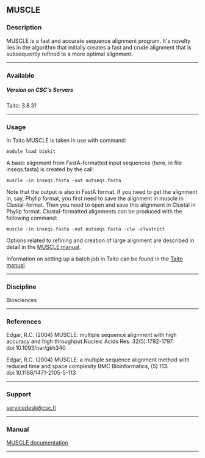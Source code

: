 ## MUSCLE

### Description

MUSCLE is a fast and accurate sequence alignment program. It's novelty lies in the algorithm that initially creates a fast and crude alignment that is subsequently refined to a more optimal alignment.

* * *

### Available

##### Version on CSC's Servers

Taito: 3.8.31

* * *

### Usage

In Taito MUSCLE is taken in use with command:

    module load biokit

A basic alignment from FastA-formatted input sequences (here, in file inseqs.fasta) is created by the call:

    muscle -in inseqs.fasta -out outseqs.fasta

Note that the output is also in FastA format. If you need to get the alignment in, say, Phylip format, you first need to save the alignment in muscle in Clustal-format. Then you need to open and save this alignment in Clustal in Phylip format. Clustal-formatted alignments can be produced with the following command:

    muscle -in inseqs.fasta -out outseqs.fasta -clw -clwstrict

Options related to refining and creation of large alignment are described in detail in the [MUSCLE manual](http://www.drive5.com/muscle/manual/).

Information on setting up a batch job in Taito can be found in the [Taito manual](http://research.csc.fi/taito-batch-jobs).

* * *

### Discipline

Biosciences  

* * *

### References

Edgar, R.C. (2004) MUSCLE: multiple sequence alignment with high accuracy and high throughput.Nucleic Acids Res. 32(5):1792-1797.  
doi:10.1093/nar/gkh340

  
Edgar, R.C. (2004) MUSCLE: a multiple sequence alignment method with reduced time and space complexity BMC Bioinformatics, (5) 113.  
doi:10.1186/1471-2105-5-113

* * *

### Support

servicedesk@csc.fi

* * *

### Manual

[MUSCLE documentation](http://www.drive5.com/muscle/manual/)

* * *